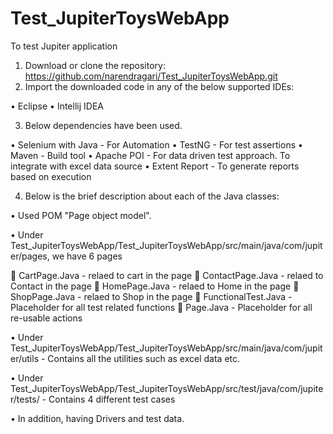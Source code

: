 # Test_JupiterToysWebApp
To test Jupiter application

1. Download or clone the repository: https://github.com/narendragari/Test_JupiterToysWebApp.git
2. Import the downloaded code in any of the below supported IDEs:
 
•	Eclipse
•	Intellij IDEA

3. Below dependencies have been used.

•	Selenium with Java - For Automation
•	TestNG  - For test assertions
•	Maven - Build tool
•	Apache POI - For data driven test approach. To integrate with excel data source
•	Extent Report - To generate reports based on execution

4. Below is the brief description about each of the Java classes:

•	Used POM "Page object model".

•	Under Test_JupiterToysWebApp/Test_JupiterToysWebApp/src/main/java/com/jupiter/pages, we have  6 pages


	CartPage.Java - relaed to cart in the page
	ContactPage.Java - relaed to Contact in the page
	HomePage.Java - relaed to Home in the page
	ShopPage.Java - relaed to Shop in the page
	FunctionalTest.Java - Placeholder for all test related functions
	Page.Java - Placeholder for all re-usable actions

•	Under Test_JupiterToysWebApp/Test_JupiterToysWebApp/src/main/java/com/jupiter/utils - Contains all the utilities such as excel data etc.


•	Under Test_JupiterToysWebApp/Test_JupiterToysWebApp/src/test/java/com/jupiter/tests/ - Contains 4 different test cases

•	In addition, having Drivers and test data.
